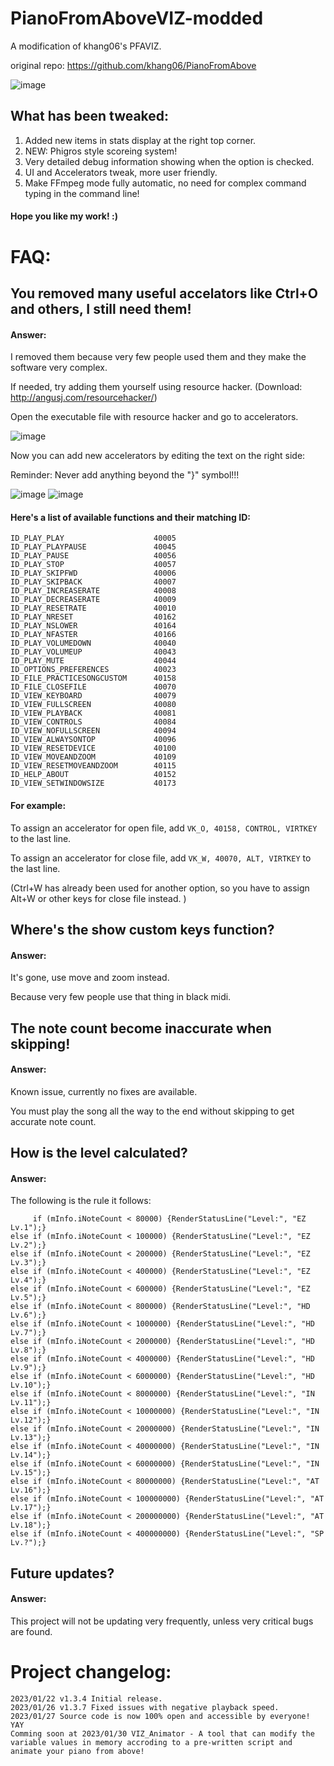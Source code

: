 # PianoFromAboveVIZ-modded
A modification of khang06's PFAVIZ. 

original repo: https://github.com/khang06/PianoFromAbove

![image](https://user-images.githubusercontent.com/107282563/213914541-30ec9f4c-08b9-41a8-811d-0616b43f2870.png)

## What has been tweaked: 
1. Added new items in stats display at the right top corner. 
2. NEW: Phigros style scoreing system! 
3. Very detailed debug information showing when the option is checked. 
4. UI and Accelerators tweak, more user friendly. 
5. Make FFmpeg mode fully automatic, no need for complex command typing in the command line! 

#### Hope you like my work! :)

# FAQ:
## You removed many useful accelators like Ctrl+O and others, I still need them! 

#### Answer: 
I removed them because very few people used them and they make the software very complex. 

If needed, try adding them yourself using resource hacker. (Download: http://angusj.com/resourcehacker/)

Open the executable file with resource hacker and go to accelerators.

![image](https://user-images.githubusercontent.com/107282563/213915043-c289d4a2-915b-4363-8f8c-0a195f529678.png)

Now you can add new accelerators by editing the text on the right side: 


Reminder: Never add anything beyond the "}" symbol!!! 

![image](https://user-images.githubusercontent.com/107282563/213915285-dbd26295-cd8f-47c1-aa3e-5c19e6694a6e.png)
![image](https://user-images.githubusercontent.com/107282563/213915363-5758d22f-6038-4bb9-98b7-98b6ac0823cb.png)


#### Here's a list of available functions and their matching ID: 
```
ID_PLAY_PLAY                    40005
ID_PLAY_PLAYPAUSE               40045
ID_PLAY_PAUSE                   40056
ID_PLAY_STOP                    40057
ID_PLAY_SKIPFWD                 40006
ID_PLAY_SKIPBACK                40007
ID_PLAY_INCREASERATE            40008
ID_PLAY_DECREASERATE            40009
ID_PLAY_RESETRATE               40010
ID_PLAY_NRESET                  40162
ID_PLAY_NSLOWER                 40164
ID_PLAY_NFASTER                 40166
ID_PLAY_VOLUMEDOWN              40040
ID_PLAY_VOLUMEUP                40043
ID_PLAY_MUTE                    40044
ID_OPTIONS_PREFERENCES          40023
ID_FILE_PRACTICESONGCUSTOM      40158
ID_FILE_CLOSEFILE               40070
ID_VIEW_KEYBOARD                40079
ID_VIEW_FULLSCREEN              40080
ID_VIEW_PLAYBACK                40081
ID_VIEW_CONTROLS                40084
ID_VIEW_NOFULLSCREEN            40094
ID_VIEW_ALWAYSONTOP             40096
ID_VIEW_RESETDEVICE             40100
ID_VIEW_MOVEANDZOOM             40109
ID_VIEW_RESETMOVEANDZOOM        40115
ID_HELP_ABOUT                   40152
ID_VIEW_SETWINDOWSIZE           40173
```

#### For example: 
To assign an accelerator for open file, add `VK_O, 40158, CONTROL, VIRTKEY` to the last line. 

To assign an accelerator for close file, add `VK_W, 40070, ALT, VIRTKEY` to the last line. 

(Ctrl+W has already been used for another option, so you have to assign Alt+W or other keys for close file instead. )


## Where's the show custom keys function? 
#### Answer: 
It's gone, use move and zoom instead. 

Because very few people use that thing in black midi. 


## The note count become inaccurate when skipping! 
#### Answer: 
Known issue, currently no fixes are available. 

You must play the song all the way to the end without skipping to get accurate note count. 


## How is the level calculated?
#### Answer:
The following is the rule it follows: 
```
     if (mInfo.iNoteCount < 80000) {RenderStatusLine("Level:", "EZ Lv.1");}
else if (mInfo.iNoteCount < 100000) {RenderStatusLine("Level:", "EZ Lv.2");}
else if (mInfo.iNoteCount < 200000) {RenderStatusLine("Level:", "EZ Lv.3");}
else if (mInfo.iNoteCount < 400000) {RenderStatusLine("Level:", "EZ Lv.4");}
else if (mInfo.iNoteCount < 600000) {RenderStatusLine("Level:", "EZ Lv.5");}
else if (mInfo.iNoteCount < 800000) {RenderStatusLine("Level:", "HD Lv.6");}
else if (mInfo.iNoteCount < 1000000) {RenderStatusLine("Level:", "HD Lv.7");}
else if (mInfo.iNoteCount < 2000000) {RenderStatusLine("Level:", "HD Lv.8");}
else if (mInfo.iNoteCount < 4000000) {RenderStatusLine("Level:", "HD Lv.9");}
else if (mInfo.iNoteCount < 6000000) {RenderStatusLine("Level:", "HD Lv.10");}
else if (mInfo.iNoteCount < 8000000) {RenderStatusLine("Level:", "IN Lv.11");}
else if (mInfo.iNoteCount < 10000000) {RenderStatusLine("Level:", "IN Lv.12");}
else if (mInfo.iNoteCount < 20000000) {RenderStatusLine("Level:", "IN Lv.13");}
else if (mInfo.iNoteCount < 40000000) {RenderStatusLine("Level:", "IN Lv.14");}
else if (mInfo.iNoteCount < 60000000) {RenderStatusLine("Level:", "IN Lv.15");}
else if (mInfo.iNoteCount < 80000000) {RenderStatusLine("Level:", "AT Lv.16");}
else if (mInfo.iNoteCount < 100000000) {RenderStatusLine("Level:", "AT Lv.17");}
else if (mInfo.iNoteCount < 200000000) {RenderStatusLine("Level:", "AT Lv.18");}
else if (mInfo.iNoteCount < 400000000) {RenderStatusLine("Level:", "SP Lv.?");}
```

## Future updates? 
#### Answer:
This project will not be updating very frequently, unless very critical bugs are found. 


# Project changelog: 
```
2023/01/22 v1.3.4 Initial release. 
2023/01/26 v1.3.7 Fixed issues with negative playback speed.
2023/01/27 Source code is now 100% open and accessible by everyone! YAY
Comming soon at 2023/01/30 VIZ_Animator - A tool that can modify the variable values in memory accroding to a pre-written script and animate your piano from above! 
```
